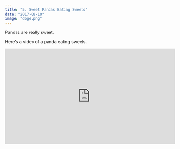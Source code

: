 ```yaml
---
title: "5. Sweet Pandas Eating Sweets"
date: "2017-08-10"
image: "doge.png"
---
```


Pandas are really sweet.

Here's a video of a panda eating sweets.

<iframe width="560" height="315" src="https://www.youtube.com/embed/4n0xNbfJLR8" frameborder="0" allowfullscreen></iframe>
